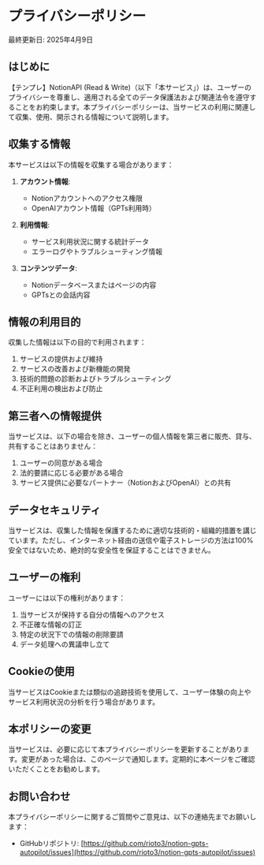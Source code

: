 # プライバシーポリシー

最終更新日: 2025年4月9日

## はじめに

【テンプレ】NotionAPI (Read & Write)（以下「本サービス」）は、ユーザーのプライバシーを尊重し、適用される全てのデータ保護法および関連法令を遵守することをお約束します。本プライバシーポリシーは、当サービスの利用に関連して収集、使用、開示される情報について説明します。

## 収集する情報

本サービスは以下の情報を収集する場合があります：

1. **アカウント情報**: 
   - Notionアカウントへのアクセス権限
   - OpenAIアカウント情報（GPTs利用時）

2. **利用情報**:
   - サービス利用状況に関する統計データ
   - エラーログやトラブルシューティング情報

3. **コンテンツデータ**:
   - Notionデータベースまたはページの内容
   - GPTsとの会話内容

## 情報の利用目的

収集した情報は以下の目的で利用されます：

1. サービスの提供および維持
2. サービスの改善および新機能の開発
3. 技術的問題の診断およびトラブルシューティング
4. 不正利用の検出および防止

## 第三者への情報提供

当サービスは、以下の場合を除き、ユーザーの個人情報を第三者に販売、貸与、共有することはありません：

1. ユーザーの同意がある場合
2. 法的要請に応じる必要がある場合
3. サービス提供に必要なパートナー（NotionおよびOpenAI）との共有

## データセキュリティ

当サービスは、収集した情報を保護するために適切な技術的・組織的措置を講じています。ただし、インターネット経由の送信や電子ストレージの方法は100%安全ではないため、絶対的な安全性を保証することはできません。

## ユーザーの権利

ユーザーには以下の権利があります：

1. 当サービスが保持する自分の情報へのアクセス
2. 不正確な情報の訂正
3. 特定の状況下での情報の削除要請
4. データ処理への異議申し立て

## Cookieの使用

当サービスはCookieまたは類似の追跡技術を使用して、ユーザー体験の向上やサービス利用状況の分析を行う場合があります。

## 本ポリシーの変更

当サービスは、必要に応じて本プライバシーポリシーを更新することがあります。変更があった場合は、このページで通知します。定期的に本ページをご確認いただくことをお勧めします。

## お問い合わせ

本プライバシーポリシーに関するご質問やご意見は、以下の連絡先までお願いします：

- GitHubリポジトリ: [https://github.com/rioto3/notion-gpts-autopilot/issues](https://github.com/rioto3/notion-gpts-autopilot/issues)